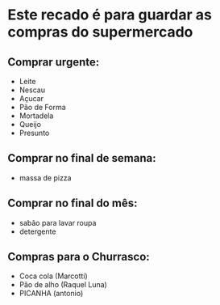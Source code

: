 # Este recado é para guardar as compras do supermercado

## Comprar urgente:
- Leite
- Nescau
- Açucar
- Pão de Forma
- Mortadela
- Queijo
- Presunto

## Comprar no final de semana:
- massa de pizza

## Comprar no final do mês:
- sabão para lavar roupa
- detergente

## Compras para o Churrasco:
 - Coca cola (Marcotti)
 - Pão de alho (Raquel Luna)
 - PICANHA (antonio)
